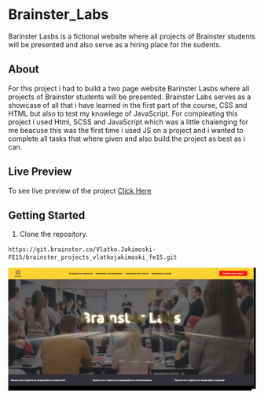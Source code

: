 # Brainster_Labs

Barinster Lasbs is a fictional website where all projects of Brainster students will be presented and also serve as a hiring place for the sudents.

## About

For this project i had to build a two page website Barinster Lasbs where all projects of Brainster students will be presented. Brainster Labs serves as a showcase of all that i have learned in the first part of the course, CSS and HTML but also to test my knowlege of JavaScript.
For compleating this project i used Html, SCSS and JavaScript which was a little chalenging for me beacuse this was the first time i used JS on a project and i wanted to complete all tasks that where given and also build the project as best as i can.

## Live Preview

To see live preview of the project [Click Here](https://jakimoski.github.io/Brainster_Labs/ "Brainster Labs")

## Getting Started

1. Clone the repository.

```
https://git.brainster.co/Vlatko.Jakimoski-FE15/brainster_projects_vlatkojakimoski_fe15.git

```

![Brainster Lab](./Brainster_Lab.jpg)
